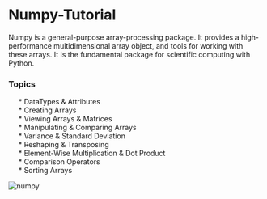 # Numpy-Tutorial

Numpy is a general-purpose array-processing package. It provides a high-performance multidimensional array object, and tools for working with these arrays. It is the fundamental package for scientific computing with Python.

### Topics
&nbsp;&nbsp;&nbsp;&nbsp; * DataTypes & Attributes <br />
&nbsp;&nbsp;&nbsp;&nbsp; * Creating Arrays <br />
&nbsp;&nbsp;&nbsp;&nbsp; * Viewing Arrays & Matrices <br />
&nbsp;&nbsp;&nbsp;&nbsp; * Manipulating & Comparing Arrays <br />
&nbsp;&nbsp;&nbsp;&nbsp; * Variance & Standard Deviation <br />
&nbsp;&nbsp;&nbsp;&nbsp; * Reshaping & Transposing <br />
&nbsp;&nbsp;&nbsp;&nbsp; * Element-Wise Multiplication & Dot Product <br />
&nbsp;&nbsp;&nbsp;&nbsp; * Comparison Operators <br />
&nbsp;&nbsp;&nbsp;&nbsp; * Sorting Arrays <br />

![numpy](https://user-images.githubusercontent.com/22809891/160057630-0ac7ed7e-8d1b-48e9-a802-8ee852483fb7.jpg)
